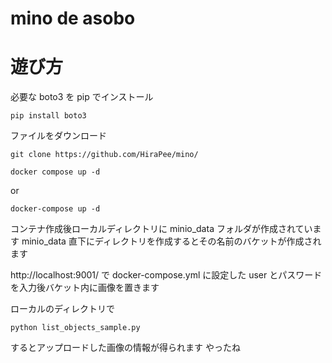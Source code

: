 # mino de asobo

# 遊び方

必要な boto3 を pip でインストール

```
pip install boto3
```

ファイルをダウンロード

```
git clone https://github.com/HiraPee/mino/
```

```
docker compose up -d
```

or

```
docker-compose up -d
```

コンテナ作成後ローカルディレクトリに minio_data フォルダが作成されています
minio_data 直下にディレクトリを作成するとその名前のバケットが作成されます

http://localhost:9001/ で docker-compose.yml に設定した user とパスワードを入力後バケット内に画像を置きます

ローカルのディレクトリで

```
python list_objects_sample.py
```

するとアップロードした画像の情報が得られます
やったね
